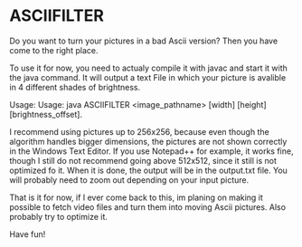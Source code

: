 # ASCIIFILTER

Do you want to turn your pictures in a bad Ascii version?
Then you have come to the right place.

To use it for now, you need to actualy compile it with javac and start it with the java command. It will output a text File in which your picture is avalible in 4 
different shades of brightness.

Usage: Usage: java ASCIIFILTER <image_pathname> [width] [height] [brightness_offset].

I recommend using pictures up to 256x256, because even though the algorithm handles bigger dimensions, the pictures are not shown correctly in the Windows Text Editor. If you use Notepad++ for example, it works fine, though I still do not recommend going above 512x512, since it still is not optimized fo it. When it is done, the output will be in the output.txt file. You will probably need to zoom out depending on your input picture.

That is it for now, if I ever come back to this, im planing on making it possible to fetch video files and turn them into moving Ascii pictures.
Also probably try to optimize it.

Have fun!
